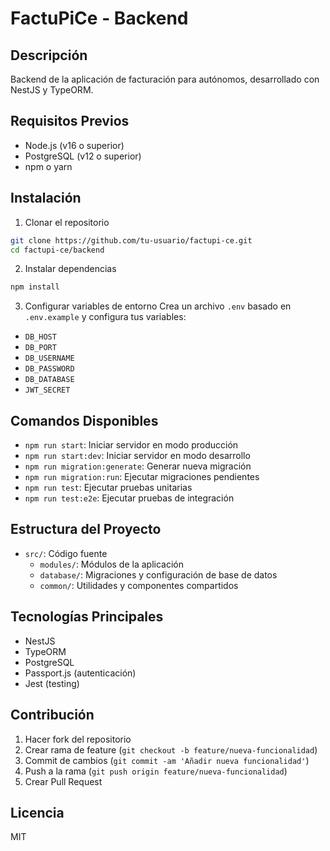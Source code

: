 # FactuPiCe - Backend

## Descripción
Backend de la aplicación de facturación para autónomos, desarrollado con NestJS y TypeORM.

## Requisitos Previos
- Node.js (v16 o superior)
- PostgreSQL (v12 o superior)
- npm o yarn

## Instalación

1. Clonar el repositorio
```bash
git clone https://github.com/tu-usuario/factupi-ce.git
cd factupi-ce/backend
```

2. Instalar dependencias
```bash
npm install
```

3. Configurar variables de entorno
Crea un archivo `.env` basado en `.env.example` y configura tus variables:
- `DB_HOST`
- `DB_PORT`
- `DB_USERNAME`
- `DB_PASSWORD`
- `DB_DATABASE`
- `JWT_SECRET`

## Comandos Disponibles

- `npm run start`: Iniciar servidor en modo producción
- `npm run start:dev`: Iniciar servidor en modo desarrollo
- `npm run migration:generate`: Generar nueva migración
- `npm run migration:run`: Ejecutar migraciones pendientes
- `npm run test`: Ejecutar pruebas unitarias
- `npm run test:e2e`: Ejecutar pruebas de integración

## Estructura del Proyecto
- `src/`: Código fuente
  - `modules/`: Módulos de la aplicación
  - `database/`: Migraciones y configuración de base de datos
  - `common/`: Utilidades y componentes compartidos

## Tecnologías Principales
- NestJS
- TypeORM
- PostgreSQL
- Passport.js (autenticación)
- Jest (testing)

## Contribución
1. Hacer fork del repositorio
2. Crear rama de feature (`git checkout -b feature/nueva-funcionalidad`)
3. Commit de cambios (`git commit -am 'Añadir nueva funcionalidad'`)
4. Push a la rama (`git push origin feature/nueva-funcionalidad`)
5. Crear Pull Request

## Licencia
MIT

